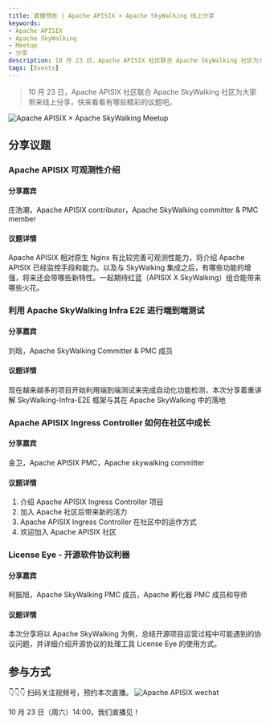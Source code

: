 ```yaml
---
title: 直播预告 | Apache APISIX × Apache SkyWalking 线上分享
keywords:
- Apache APISIX
- Apache SkyWalking
- Meetup
- 分享
description: 10 月 23 日，Apache APISIX 社区联合 Apache SkyWalking 社区为大家带来线上分享。
tags: [Events]
---
```

> 10 月 23 日，Apache APISIX 社区联合 Apache SkyWalking 社区为大家带来线上分享，快来看看有哪些精彩的议题吧。
<!--truncate-->

![Apache APISIX × Apache SkyWalking Meetup](https://static.apiseven.com/202108/1634529473247-e7a3dc4f-06af-44aa-9d86-9fc0cb106d85.jpg)

## 分享议题

### Apache APISIX 可观测性介绍

#### 分享嘉宾

庄浩潮，Apache APISIX contributor，Apache SkyWalking committer & PMC member

#### 议题详情

Apache APISIX 相对原生 Nginx 有比较完善可观测性能力，将介绍 Apache APISIX 已经监控手段和能力。以及与 SkyWalking 集成之后，有哪些功能的增强，将来还会带哪些新特性。一起期待红蓝（APISIX X SkyWalking）组合能带来哪些火花。

### 利用 Apache SkyWalking Infra E2E 进行端到端测试

#### 分享嘉宾

刘晗，Apache SkyWalking Committer & PMC 成员

#### 议题详情

现在越来越多的项目开始利用端到端测试来完成自动化功能检测，本次分享着重讲解 SkyWalking-Infra-E2E 框架与其在 Apache SkyWalking 中的落地

### Apache APISIX Ingress Controller 如何在社区中成长

#### 分享嘉宾

金卫，Apache APISIX PMC，Apache skywalking committer

#### 议题详情

1. 介绍 Apache APISIX Ingress Controller 项目
2. 加入 Apache 社区后带来新的活力
3. Apache APISIX Ingress Controller 在社区中的运作方式
4. 欢迎加入 Apache APISIX 社区

### License Eye - 开源软件协议利器

#### 分享嘉宾

柯振旭，Apache SkyWalking PMC 成员，Apache 孵化器 PMC 成员和导师

#### 议题详情

本次分享将以 Apache SkyWalking 为例，总结开源项目运营过程中可能遇到的协议问题，并详细介绍开源协议的处理工具 License Eye 的使用方式。

## 参与方式

👇👇👇 扫码关注视频号，预约本次直播。
![Apache APISIX wechat](https://apisix.apache.org/assets/images/2021-08-21-2-e9610756c89fec849caeb66361bce002.png)

10 月 23 日（周六）14:00，我们直播见！
